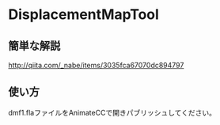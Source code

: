 # DisplacementMapTool

## 簡単な解説
http://qiita.com/_nabe/items/3035fca67070dc894797

## 使い方
dmf1.flaファイルをAnimateCCで開きパブリッシュしてください。
